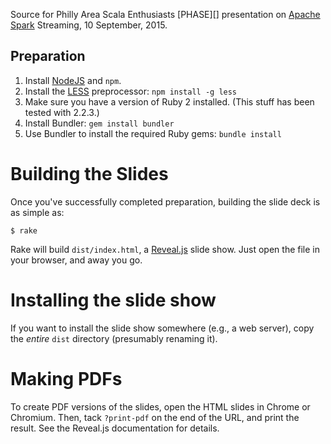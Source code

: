 Source for Philly Area Scala Enthusiasts [PHASE][] presentation on
[Apache Spark](http://spark.apache.org) Streaming, 10 September, 2015.

## Preparation

1. Install [NodeJS][] and `npm`.
2. Install the [LESS][] preprocessor: `npm install -g less`
3. Make sure you have a version of Ruby 2 installed. (This stuff has been
   tested with 2.2.3.)
4. Install Bundler: `gem install bundler`
5. Use Bundler to install the required Ruby gems: `bundle install`

# Building the Slides

Once you've successfully completed preparation, building the slide deck
is as simple as:

    $ rake

Rake will build `dist/index.html`, a [Reveal.js][] slide show. Just
open the file in your browser, and away you go.

# Installing the slide show

If you want to install the slide show somewhere (e.g., a web server), copy
the _entire_ `dist` directory (presumably renaming it).

# Making PDFs

To create PDF versions of the slides, open the HTML slides in Chrome or Chromium. Then,
tack `?print-pdf` on the end of the URL, and print the result. See the Reveal.js documentation
for details.

[Ruby]: http://www.ruby-lang.org/
[Rake]: http://rake.rubyforge.org/
[Bundler]: http://gembundler.com/
[LESS]: http://lesscss.org/
[Reveal.js]: https://github.com/hakimel/reveal.js
[NodeJS]: http://nodejs.org
